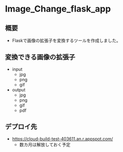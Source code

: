 # Image_Change_flask_app

## 概要
- Flaskで画像の拡張子を変換するツールを作成しました。

## 変換できる画像の拡張子
- input
    - jpg
    - png
    - gif
- output
    - jpg
    - png
    - gif
    - pdf

## デプロイ先
- https://cloud-build-test-403611.an.r.appspot.com/
    - 数カ月は解放しておく予定
